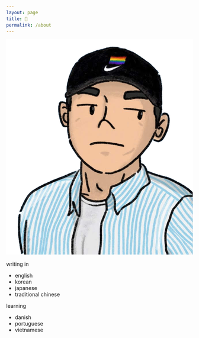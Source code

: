 ```yaml
---
layout: page
title: 🤙
permalink: /about
---
```


![](assets/uploads/profile.png)

writing in
- english
- korean
- japanese
- traditional chinese

learning
- danish
- portuguese
- vietnamese

